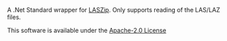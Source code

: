 A .Net Standard wrapper for [LASZip](https://github.com/LASzip/LASzip). Only supports reading of the LAS/LAZ files.

This software is available under the [Apache-2.0 License](LICENSE)
